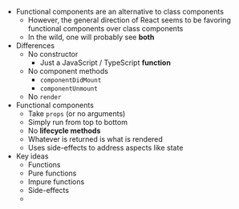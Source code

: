 - Functional components are an alternative to class components
	- However, the general direction of React seems to be favoring functional components over class components
	- In the wild, one will probably see **both**
- Differences
	- No constructor
		- Just a JavaScript / TypeScript **function**
	- No component methods
		- `componentDidMount`
		- `componentUnmount`
	- No `render`
- Functional components
	- Take `props` (or no arguments)
	- Simply run from top to bottom
	- No **lifecycle methods**
	- Whatever is returned is what is rendered
	- Uses side-effects to address aspects like state
- Key ideas
	- Functions
	- Pure functions
	- Impure functions
	- Side-effects
	- 